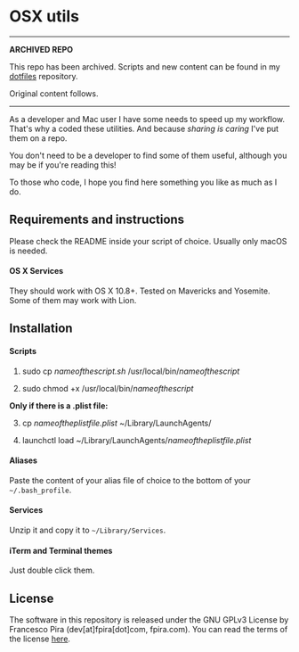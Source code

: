 # OSX utils

---

**ARCHIVED REPO**

This repo has been archived. Scripts and new content can be found in my [dotfiles](https://github.com/pirafrank/dotfiles) repository.

Original content follows.

---

As a developer and Mac user I have some needs to speed up my workflow. That's why a coded these utilities. And because *sharing is caring* I've put them on a repo.

You don't need to be a developer to find some of them useful, although you may be if you're reading this!

To those who code, I hope you find here something you like as much as I do.

## Requirements and instructions

Please check the README inside your script of choice. Usually only macOS is needed.

#### OS X Services

They should work with OS X 10.8+. Tested on Mavericks and Yosemite. Some of them may work with Lion.

## Installation

#### Scripts

1. sudo cp *nameofthescript.sh* /usr/local/bin/*nameofthescript*

2. sudo chmod +x /usr/local/bin/*nameofthescript*

**Only if there is a .plist file:**

3. cp *nameoftheplistfile.plist* ~/Library/LaunchAgents/

4. launchctl load ~/Library/LaunchAgents/*nameoftheplistfile.plist*

#### Aliases

Paste the content of your alias file of choice to the bottom of your `~/.bash_profile`.

#### Services

Unzip it and copy it to `~/Library/Services`.

#### iTerm and Terminal themes

Just double click them.

## License

The software in this repository is released under the GNU GPLv3 License by Francesco Pira (dev[at]fpira[dot]com, fpira.com). You can read the terms of the license [here](http://www.gnu.org/licenses/gpl-3.0.html).
